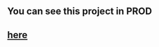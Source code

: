 <h2>You can see this project in PROD<h2> <a href="https://admnistrador-citas-mascotas.netlify.app" target="_blank">here<a/>
